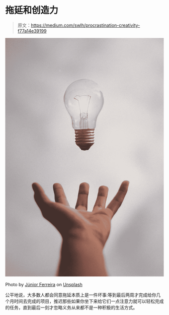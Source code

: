 # 拖延和创造力

> 原文：<https://medium.com/swlh/procrastination-creativity-f77a14e39199>

![](img/af2d544671f10477b8489eba041d8325.png)

Photo by [Júnior Ferreira](https://unsplash.com/@juniorferreir_?utm_source=medium&utm_medium=referral) on [Unsplash](https://unsplash.com?utm_source=medium&utm_medium=referral)

公平地说，大多数人都会同意拖延本质上是一件坏事:等到最后两周才完成给你几个月时间去完成的项目，推迟那些如果你坐下来给它们一点注意力就可以轻松完成的任务，直到最后一刻才忽略义务从来都不是一种积极的生活方式。